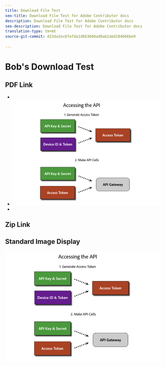 ```yaml
---
title: Download File Test
seo-title: Download File Test for Adobe Contributor docs
description: Download File Test for Adobe Contributor docs
seo-description: Download File Test for Adobe Contributor docs
translation-type: tm+mt
source-git-commit: d23da2ec6fafda1d66360dad8ab2abd184bb6be9

---
```


# Bob&#39;s Download Test

## PDF Link

[](assets/Publish_Workflow.pdf)[](assets/redirects.csv)

[](assets/Publish_Workflow.pdf)

* [](assets/Publish_Workflow.pdf)
* ![](assets/access_api.png)
* [](assets/test-images.zip)

## Zip Link

[](assets/foobar.zip)

## Standard Image Display

![](/help/testing/assets/access_api.png)
